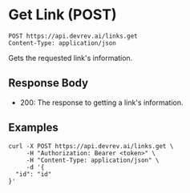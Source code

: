 # Get Link (POST)

```http
POST https://api.devrev.ai/links.get
Content-Type: application/json
```

Gets the requested link's information.



## Response Body

- 200: The response to getting a link's information.

## Examples

```shell
curl -X POST https://api.devrev.ai/links.get \
     -H "Authorization: Bearer <token>" \
     -H "Content-Type: application/json" \
     -d '{
  "id": "id"
}'
```